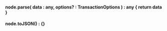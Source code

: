 
#### node.parse( data : any, options? : TransactionOptions ) : any { return data }
#### node.toJSON() : {}
